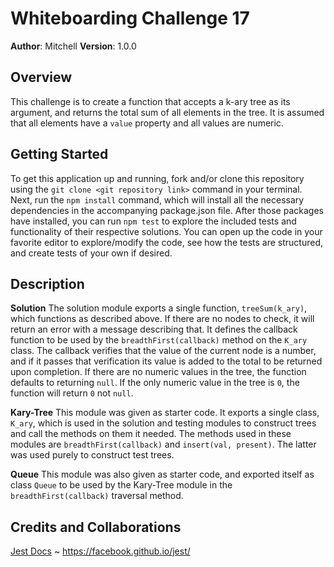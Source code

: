 # Whiteboarding Challenge 17

**Author**: Mitchell
**Version**: 1.0.0

## Overview
This challenge is to create a function that accepts a k-ary tree as its argument, and returns the total sum of all elements in the tree. It is assumed that all elements have a `value` property and all values are numeric.

## Getting Started
To get this application up and running, fork and/or clone this repository using the `git clone <git repository link>` command in your terminal. Next, run the `npm install` command, which will install all the necessary dependencies in the accompanying package.json file. After those packages have installed, you can run `npm test` to explore the included tests and functionality of their respective solutions. You can open up the code in your favorite editor to explore/modify the code, see how the tests are structured, and create tests of your own if desired.

## Description
**Solution**
The solution module exports a single function, `treeSum(k_ary)`, which functions as described above. If there are no nodes to check, it will return an error with a message describing that. It defines the callback function to be used by the `breadthFirst(callback)` method on the `K_ary` class. The callback verifies that the value of the current node is a number, and if it passes that verification its value is added to the total to be returned upon completion. If there are no numeric values in the tree, the function defaults to returning `null`. If the only numeric value in the tree is `0`, the function will return `0` not `null`.

**Kary-Tree**
This module was given as starter code. It exports a single class, `K_ary`, which is used in the solution and testing modules to construct trees and call the methods on them it needed. The methods used in these modules are `breadthFirst(callback)` and `insert(val, present)`. The latter was used purely to construct test trees.

**Queue**
This module was also given as starter code, and exported itself as class `Queue` to be used by the Kary-Tree module in the `breadthFirst(callback)` traversal method.

## Credits and Collaborations
[Jest Docs](https://facebook.github.io/jest/) ~ https://facebook.github.io/jest/